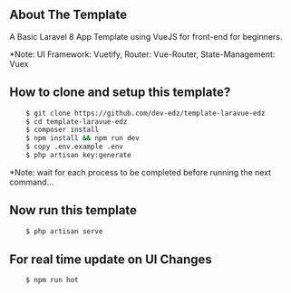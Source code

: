 ## About The Template

A Basic Laravel 8 App Template using VueJS for front-end for beginners.

*Note: UI Framework: Vuetify, Router: Vue-Router, State-Management: Vuex

## How to clone and setup this template?

```sh
    $ git clone https://github.com/dev-edz/template-laravue-edz
    $ cd template-laravue-edz
    $ composer install
    $ npm install && npm run dev
    $ copy .env.example .env
    $ php artisan key:generate
```

*Note: wait for each process to be completed before running the next command...

## Now run this template
```sh
    $ php artisan serve
```

## For real time update on UI Changes
```sh
    $ npm run hot
```
